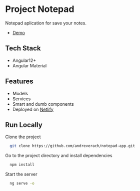 
# Project Notepad

Notepad aplication for save your notes.
- [Demo](https://frabjous-dasik-ab0737.netlify.app/board)


## Tech Stack

- Angular12+
- Angular Material
## Features

- Models
- Services
- Smart and dumb components
- Deployed on [Netlify](https://www.netlify.com/)

## Run Locally

Clone the project

```bash
  git clone https://github.com/andreverach/notepad-app.git
```

Go to the project directory and install dependencies

```bash
  npm install
```

Start the server

```bash
  ng serve -o
```

